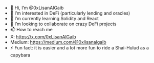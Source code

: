 - 👋 Hi, I’m @0xLisanAlGaib
- 👀 I’m interested in DeFi (particularly lending and oracles)
- 🌱 I’m currently learning Solidity and React
- 💞️ I’m looking to collaborate on crazy DeFi projects
- 📫 How to reach me
-   X: https://x.com/0xLisanAlGaib
-   Medium: https://medium.com/@0xlisanalgaib
- ⚡ Fun fact: it is easier and a lot more fun to ride a Shai-Hulud as a capybara

<!---
0xLisanAlGaib/0xLisanAlGaib is a ✨ special ✨ repository because its `README.md` (this file) appears on your GitHub profile.
You can click the Preview link to take a look at your changes.
--->
